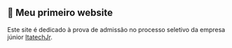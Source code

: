 ## 🚀 Meu primeiro website

Este site é dedicado à prova de admissão no processo seletivo da empresa júnior [ItatechJr](https://github.com/Itatech-Jr).

